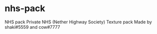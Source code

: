 # nhs-pack
NHS pack
Private NHS (Nether Highway Society) Texture pack
Made by shaki#5559 and cow#7777
